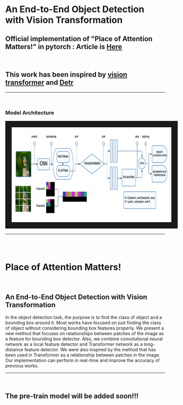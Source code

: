 # An End-to-End Object Detection with Vision Transformation


## Official implementation of "Place of Attention Matters!" in pytorch : Article is [Here](article.pdf) 
<br/>

## This work has been inspired by [vision transformer](https://arxiv.org/abs/2010.11929) and [Detr](https://arxiv.org/abs/2005.12872)
---
<br/>

### Model Architecture
<img src="/model.png" width="900" height="300" border="20" title="model">

---

<br/><br/>

# Place of Attention Matters! 
<br/>

## An End-to-End Object Detection with Vision Transformation


In the object detection task, the purpose is to find the class of object and a bounding box
around it. Most works have focused on just finding the class of object without considering
bounding box features properly. We present a new method that focuses on relationships
between patches of the image as a feature for bounding box detector.
Also, we combine convolutional neural network as a local feature detector and
Transformer network as a long-distance feature detector. We were also inspired by the
method that has been used in Transformer as a relationship between patches in the image.
Our implementation can perform in real-time and improve the accuracy of previous works.

---
<br/>

## The pre-train model will be added soon!!!